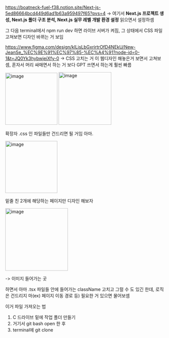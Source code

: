 https://boatneck-fuel-f38.notion.site/Next-js-5ed86664bcd449d6ad1b63a959497f65?pvs=4
-> 여기서 **Next.js 프로젝트 생성, Next.js 폴더 구조 분석, Next.js 실무 레벨 개발 환경 설정** 읽으면서 설정하셈

그 다음 terminal에서 npm run dev 하면 라이브 서버가 켜짐, 그 상태에서 CSS 파일 고쳐보면 디자인 바뀌는 거 보임

https://www.figma.com/design/klLisLbGxrirtrOfD4NEkU/New-JeanSe_%EC%9E%91%EC%97%85-%EC%A4%91?node-id=0-1&t=JQ0Yk3hybwjeiXfy-0
-> CSS 고치는 거 이 웹디자인 해놓은거 보면서 고쳐보셈, 혼자서 머리 싸매면서 하는 거 보다 GPT 쓰면서 하는게 훨씬 빠름

<img width="164" alt="image" src="https://github.com/user-attachments/assets/bb580e38-600c-4c13-9c15-47c2a11c780b">

<img width="166" alt="image" src="https://github.com/user-attachments/assets/4b6f8a9c-f21f-4c3d-b2d6-cfe9ebbcba94">

확장자 .css 인 파일들만 건드리면 될 거임 아마.

<img width="164" alt="image" src="https://github.com/user-attachments/assets/6c4d1307-6472-48c6-8bd4-8ff31b2c230f">

밑줄 친 2개에 해당하는 페이지만 디자인 해보자

<img width="197" alt="image" src="https://github.com/user-attachments/assets/b0a7ec7b-3172-4e08-9460-69fec210d8b7">

-> 이미지 들어가는 곳

하면서 아마 .tsx 파일들 안에 들어가는 className 고치고 그럴 수 도 있긴 한데, 로직은 건드리지 마(ex) 페이지 이동 경로 등)
필요한 거 있으면 물어보셈

이거 파일 가져오는 법
1. C 드라이브 밑에 작업 폴더 만들기
2. 거기서 git bash open 한 후
3. terminal에 git clone 
